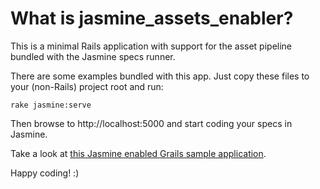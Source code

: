 # What is jasmine\_assets\_enabler?

This is a minimal Rails application with support for the asset pipeline
bundled with the Jasmine specs runner.

There are some examples bundled with this app. Just copy these files to
your (non-Rails) project root and run:

    rake jasmine:serve

Then browse to http://localhost:5000 and start coding your specs in Jasmine.

Take a look at [this Jasmine enabled Grails sample application](https://github.com/rosenfeld/grails-jasmine).

Happy coding! :)
